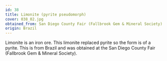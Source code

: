 ```yaml
---
id: 38 
title: Limonite (pyrite pseudomorph)
cover: 038_02.jpg
obtained_from: San Diego County Fair (Fallbrook Gem & Mineral Society)
origin: Brazil
---
```


Limonite is an iron ore. This limonite replaced pyrite so the form is of a pyrite. This is from Brazil and was obtained at the San Diego County Fair (Fallbrook Gem & Mineral Society).
